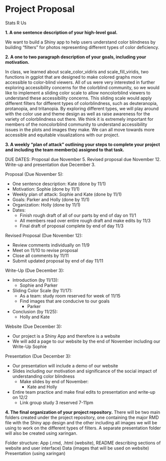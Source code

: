 Project Proposal
================
Stats R Us

**1. A one sentence description of your high-level goal.**

We want to build a Shiny app to help users understand color blindness by
building “filters” for photos representing different types of color
deficiency.

**2. A one to two paragraph description of your goals, including your
motivation.**

In class, we learned about scale\_color\_vidiris and
scale\_fill\_viridis, two functions in ggplot that are designed to make
colored graphs more accessible to color-blind viewers. All of us were
very interested in further exploring accessibility concerns for the
colorblind community, so we would like to implement a sliding color
scale to allow noncolorblind viewers to understand these accessibility
concerns. This sliding scale would apply different filters for different
types of colorblindness, such as deuteranopia, protanopia, and
tritanopia. By exploring different types, we will play around with the
color use and theme design as well as raise awareness for the variety of
colorblindness out there. We think it is extremely important for members
of the noncolorblind community to understand accessibility issues in the
plots and images they make. We can all move towards more accessible and
equitable visualizations with our project.

**3. A weekly “plan of attack” outlining your steps to complete your
project and including the team member(s) assigned to that task.**

DUE DATES: Proposal due November 5. Revised proposal due November 12.
Write-up and presentation due December 3.

Proposal (Due November 5):

-   One sentence description: Kate (done by 11/1)
-   Motivation: Sophie (done by 11/1)
-   Weekly plan of attack: Sophie and Kate (done by 11/1)
-   Goals: Parker and Holly (done by 11/1)
-   Organization: Holly (done by 11/1)
-   Dates:
    -   Finish rough draft of all of our parts by end of day on 11/1
    -   All members read over entire rough draft and make edits by 11/3
    -   Final draft of proposal complete by end of day 11/3

Revised Proposal (Due November 12):

-   Review comments individually on 11/9
-   Meet on 11/10 to revise proposal
-   Close all comments by 11/11
-   Submit updated proposal by end of day 11/11

Write-Up (Due December 3):

-   Introduction (by 11/13):
    -   Sophie and Parker
-   Sliding Color Scale (by 11/17):
    -   As a team: study room reserved for week of 11/15
    -   Find images that are conducive to our goals
        -   Parker
-   Conclusion (by 11/25):
    -   Holly and Kate

Website (Due December 3):

-   Our project is a Shiny App and therefore is a website
-   We will add a page to our website by the end of November including
    our Write-Up Sophie

Presentation (Due December 3):

-   Our presentation will include a demo of our website
-   Slides including our motivation and significance of the social
    impact of understanding color blindness
    -   Make slides by end of November:
        -   Kate and Holly
-   Entire team practice and make final edits to presentation and
    write-up on 12/2
    -   Link group study 3 reserved 7-11pm

**4. The final organization of your project repository.** There will be
two main folders created under the project repository, one containing
the major RMD file with the Shiny app design and the other including all
images we will be using to work on the different types of filters. A
separate presentation folder will also be created using xaringan.

Folder structure: App (.rmd, .html (website), README describing sections
of website and user interface) Data (images that will be used on
website) Presentation (using xaringan)
